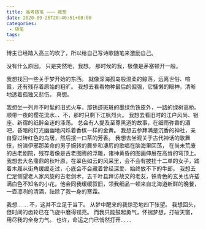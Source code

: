 ```yaml
---
title: 高考随笔 ――― 我想
date: 2020-09-26T20:40:51+08:00
categories: 
 - 随笔
tags:
---
```


博主已经踏入高三的坎了，所以给自己写诗歌随笔来激励自己。

<!-- more -->

没有什么原因，
只是突然地，我想。
那时候的我，极像是茅塞顿开一般。

我想找回一些关于梦开始的东西。
就像深海孤岛般温柔的鲸落，远离世俗、喧嚣，还有残存着原始的粗旷。
我想去看看物种最后的倔强，它慵懒的眼神，清晰地透着孤独又悲伤。
真想。

我想坐一列并不时髦的旧式火车，那锈迹斑斑的墨绿色铁皮外，一路的绿树高桥。
顺带一夜的樱花流水、、不，那时只剩下江枫烈火。
我想去看旧时的江户风尚、银座、新宿的纸醉金迷的涤荡。
总会有人提及至尊黑道的故事，在细雨弥香的酒吧，昏暗的灯光幽幽地闪烁着香槟一样的金黄。
我想去参拜满是沉香的神社，亲自穿过砖红色的鸟居，然后抿一口茶的芳香。
我想去坐观关于古代神话的歌舞伎，扮演伊邪那美命的男子婉转的舞步和凄厉的歌唱在脑海里回荡，
在尚未荒废的古老剧院，残存着像是古老图腾的浮雕，诸神黄昏的图画伸展在高耸的穹顶上。
我想去大名鼎鼎的秋叶原，在翠色如云的风采里，会不会有披挂十二单的女子，踏着木屐从街角缓缓走过，心底会不会藏着曾经深爱、始终放不下的牛郎。
我想去伫足侧望老人家风旋的古老剑术，去千叶县拜访故交的老友，铁青色的玄关也许插满白色不知名的小花。他会同我缓缓叙旧，领我细品一顿来自北海道新鲜的晚餐，一壶凛冽的清酒，祛除了我一身的寒霜。

我想… …
不，这并不立足于当下。
从梦中醒来的我惊恐地四下张望。
我想回头，但时间的齿轮已在飞旋中磨得锃亮。
而我只能鼓起勇气，怀揣梦想，打破天窗，
用尽我的全身力气。
也许，命运之门已悄然打开… …
